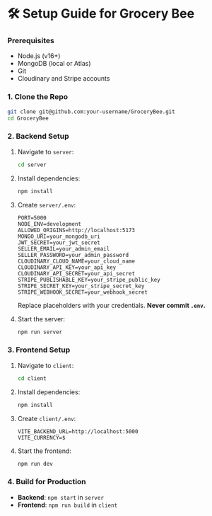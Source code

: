 # 🛠️ Setup Guide for Grocery Bee

### Prerequisites
- Node.js (v16+)
- MongoDB (local or Atlas)
- Git
- Cloudinary and Stripe accounts

### 1. Clone the Repo
```bash
git clone git@github.com:your-username/GroceryBee.git
cd GroceryBee
```

### 2. Backend Setup
1. Navigate to `server`:
   ```bash
   cd server
   ```
2. Install dependencies:
   ```bash
   npm install
   ```
3. Create `server/.env`:
   ```env
   PORT=5000
   NODE_ENV=development
   ALLOWED_ORIGINS=http://localhost:5173
   MONGO_URI=your_mongodb_uri
   JWT_SECRET=your_jwt_secret
   SELLER_EMAIL=your_admin_email
   SELLER_PASSWORD=your_admin_password
   CLOUDINARY_CLOUD_NAME=your_cloud_name
   CLOUDINARY_API_KEY=your_api_key
   CLOUDINARY_API_SECRET=your_api_secret
   STRIPE_PUBLISHABLE_KEY=your_stripe_public_key
   STRIPE_SECRET_KEY=your_stripe_secret_key
   STRIPE_WEBHOOK_SECRET=your_webhook_secret
   ```
   Replace placeholders with your credentials. **Never commit `.env`.**

4. Start the server:
   ```bash
   npm run server
   ```

### 3. Frontend Setup
1. Navigate to `client`:
   ```bash
   cd client
   ```
2. Install dependencies:
   ```bash
   npm install
   ```
3. Create `client/.env`:
   ```env
   VITE_BACKEND_URL=http://localhost:5000
   VITE_CURRENCY=$
   ```
4. Start the frontend:
   ```bash
   npm run dev
   ```

### 4. Build for Production
- **Backend**: `npm start` in `server`
- **Frontend**: `npm run build` in `client`